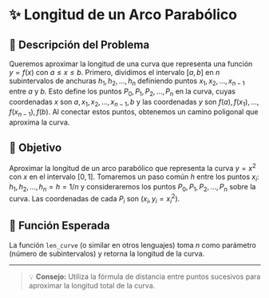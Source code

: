 # ✨ Longitud de un Arco Parabólico

## 📐 Descripción del Problema

Queremos aproximar la longitud de una curva que representa una función $y = f(x)$ con $a \leq x \leq b$. Primero, dividimos el intervalo $[a, b]$ en $n$ subintervalos de anchuras $h_1, h_2, ..., h_n$ definiendo puntos $x_1, x_2, ..., x_{n-1}$ entre $a$ y $b$. Esto define los puntos $P_0, P_1, P_2, ..., P_n$ en la curva, cuyas coordenadas $x$ son $a, x_1, x_2, ..., x_{n-1}, b$ y las coordenadas $y$ son $f(a), f(x_1), ..., f(x_{n-1}), f(b)$. Al conectar estos puntos, obtenemos un camino poligonal que aproxima la curva.

## 🏹 Objetivo

Aproximar la longitud de un arco parabólico que representa la curva $y = x^2$ con $x$ en el intervalo $[0, 1]$. Tomaremos un paso común $h$ entre los puntos $x_i$: $h_1, h_2, ..., h_n = h = 1/n$ y consideraremos los puntos $P_0, P_1, P_2, ..., P_n$ sobre la curva. Las coordenadas de cada $P_i$ son $(x_i, y_i = x_i^2)$.

## 🧮 Función Esperada

La función `len_curve` (o similar en otros lenguajes) toma $n$ como parámetro (número de subintervalos) y retorna la longitud de la curva.

---

> 💡 **Consejo:** Utiliza la fórmula de distancia entre puntos sucesivos para aproximar la longitud total de la curva.